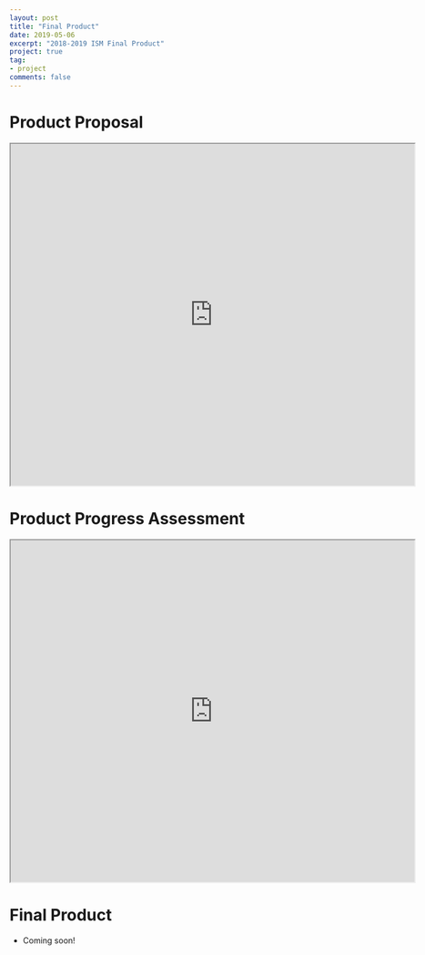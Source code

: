 ```yaml
---
layout: post
title: "Final Product"
date: 2019-05-06
excerpt: "2018-2019 ISM Final Product"
project: true
tag:
- project
comments: false
---
```


# Product Proposal

<iframe src="https://drive.google.com/file/d/1TXeTPS4RKho7Qal8Dw5S2BLU5E1mEG4I/preview" width="710" height="600"></iframe>

# Product Progress Assessment

<iframe src="https://drive.google.com/file/d/1n6sNzstQfGR4CdXsvguVMMGTp4u9T4Fk/preview" width="710" height="600"></iframe>

# Final Product

* Coming soon!

